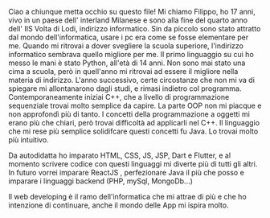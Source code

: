 

Ciao a chiunque metta occhio su questo file!
Mi chiamo Filippo, ho 17 anni, vivo in un paese dell' interland Milanese e sono alla fine del quarto anno dell' IIS Volta di Lodi, indirizzo informatico.
Sin da piccolo sono stato attratto dal mondo dell'informatica, usare i pc era come se fosse elementare per me.
Quando mi ritrovai a dover svegliere la scuola superiore, l'indirizzo informatico sembrava quello migliore per me.
Il primo linguaggio su cui ho messo le mani è stato Python, all'età di 14 anni. 
Non sono mai stato una cima a scuola, però in quell'anno mi ritrovai ad essere il migliore nella materia di indirizzo.
L'anno successivo, certe circostanze che non mi va di spiegare mi allontanarono dagli studi, e rimasi indietro col programma. 
Contemporaneamente iniziai C++, che a livello di programmazione sequenziale trovai molto semplice da capire. La parte OOP non mi piacque e non approfondì più di tanto. 
I concetti della programmazione a oggetti mi erano più che chiari, però trovai difficoltà ad applicarli nel C++. 
Il linguaggio che mi rese più semplice solidifcare questi concetti fu Java. Lo trovai molto più intuitivo. 

Da autodidatta ho imparato HTML, CSS, JS, JSP, Dart e Flutter, e al momento scrivere codice con questi linguaggi mi diverte più di tutti gli altri. 
In futuro vorrei imparare ReactJS , perfezionare Java il più che posso e imparare i linguaggi backend (PHP, mySql, MongoDb...)

Il web developing è il ramo dell'informatica che mi attrae di più e che ho intenzione di continuare,  anche il mondo delle App mi ispira molto.
